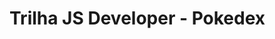 # Trilha JS Developer - Pokedex
<!-- Obs: a estilização do layout ainda precisa de ajustes no css, etc. Porém o propósito principal que é trazer as informações de cada pokemon
que for selecionado na página de index está funcionando. -->
